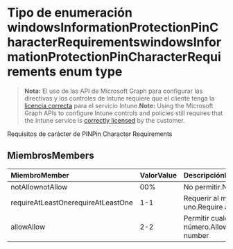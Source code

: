 # <a name="windowsinformationprotectionpincharacterrequirements-enum-type"></a><span data-ttu-id="584bc-101">Tipo de enumeración windowsInformationProtectionPinCharacterRequirements</span><span class="sxs-lookup"><span data-stu-id="584bc-101">windowsInformationProtectionPinCharacterRequirements enum type</span></span>

> <span data-ttu-id="584bc-102">**Nota:** El uso de las API de Microsoft Graph para configurar las directivas y los controles de Intune requiere que el cliente tenga la [licencia correcta](https://go.microsoft.com/fwlink/?linkid=839381) para el servicio Intune.</span><span class="sxs-lookup"><span data-stu-id="584bc-102">**Note:** Using the Microsoft Graph APIs to configure Intune controls and policies still requires that the Intune service is [correctly licensed](https://go.microsoft.com/fwlink/?linkid=839381) by the customer.</span></span>

<span data-ttu-id="584bc-103">Requisitos de carácter de PIN</span><span class="sxs-lookup"><span data-stu-id="584bc-103">Pin Character Requirements</span></span>
## <a name="members"></a><span data-ttu-id="584bc-104">Miembros</span><span class="sxs-lookup"><span data-stu-id="584bc-104">Members</span></span>
|<span data-ttu-id="584bc-105">Miembro</span><span class="sxs-lookup"><span data-stu-id="584bc-105">Member</span></span>|<span data-ttu-id="584bc-106">Valor</span><span class="sxs-lookup"><span data-stu-id="584bc-106">Value</span></span>|<span data-ttu-id="584bc-107">Descripción</span><span class="sxs-lookup"><span data-stu-id="584bc-107">Description</span></span>|
|:---|:---|:---|
|<span data-ttu-id="584bc-108">notAllow</span><span class="sxs-lookup"><span data-stu-id="584bc-108">notAllow</span></span>|<span data-ttu-id="584bc-109">0</span><span class="sxs-lookup"><span data-stu-id="584bc-109">0%</span></span>|<span data-ttu-id="584bc-110">No permitir.</span><span class="sxs-lookup"><span data-stu-id="584bc-110">Not allow</span></span>|
|<span data-ttu-id="584bc-111">requireAtLeastOne</span><span class="sxs-lookup"><span data-stu-id="584bc-111">requireAtLeastOne</span></span>|<span data-ttu-id="584bc-112">1</span><span class="sxs-lookup"><span data-stu-id="584bc-112">-1</span></span>|<span data-ttu-id="584bc-113">Requerir al menos uno.</span><span class="sxs-lookup"><span data-stu-id="584bc-113">Require atleast one</span></span>|
|<span data-ttu-id="584bc-114">allow</span><span class="sxs-lookup"><span data-stu-id="584bc-114">Allow</span></span>|<span data-ttu-id="584bc-115">2</span><span class="sxs-lookup"><span data-stu-id="584bc-115">-2</span></span>|<span data-ttu-id="584bc-116">Permitir cualquier número.</span><span class="sxs-lookup"><span data-stu-id="584bc-116">Allow any number</span></span>|








